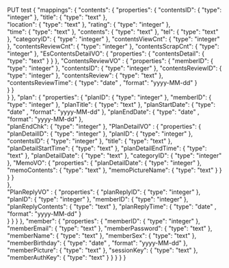PUT test
{ 
  "mappings": {
  	"contents": {
  		"properties": {
  			"contentsID": { "type": "integer" },
  			"title": { "type": "text" },	
  			"location": { "type": "text" },
  			"rating": { "type": "integer" },	
  			"time": { "type": "text" },
  			"contents": { "type": "text" },	
  			"tel": { "type": "text" },
  			"categoryID": { "type": "integer" },
  			"contentsViewCnt": { "type": "integer" },
  			"contentsReviewCnt": { "type": "integer" },
  			"contentsScrapCnt": { "type": "integer" },
  			"EsContentsDetailVO": {
  				"properties": {
  					"contentsDetail": { "type": "text" }
  				}
  			},
  			"ContentsReviewVO" : { 
  				"properties": {
  					"memberID": { "type": "integer" },
  					"contentsID": { "type": "integer" },
  					"contentsReviewID": { "type": "integer" },
  					"contentsReview": { "type": "text" },
		  			"contentsReviewTime": { 
		  				"type": "date" ,
		  				"format": "yyyy-MM-dd"
  					 }	
  				}
  			}					
  		}
  	},
  	"plan": {
  		"properties": {
  			"planID": { "type": "integer" },
  			"memberID": { "type": "integer" },
  			"planTitle": { "type": "text" },
  			"planStartDate": { 
  				"type": "date" ,
  				"format": "yyyy-MM-dd"
  			 },
  			"planEndDate": { 
  				"type": "date" ,
  				"format": "yyyy-MM-dd"
  			 },			 
  			"planEndChk": { "type": "integer" },
  			"PlanDetailVO" : { 
  				"properties": {
	  				"planDetailID": { "type": "integer" },
					"planID": { "type": "integer" },
					"contentsID": { "type": "integer" },
					"title": { "type": "text" },
					"planDetailStartTime": { "type": "text" },
					"planDetailEndTime": { "type": "text" },
					"planDetailDate": { "type": "text" },
					"categoryID": { "type": "integer" },
					"MemoVO": {
						"properties": {
							"planDetailDate": { "type": "integer" },
							"memoContents": { "type": "text" },
							"memoPictureName": { "type": "text" }
						}
					}
				}	
  			},	
  			"PlanReplyVO" : { 
	  			"properties": {
	  				"planReplyID": { "type": "integer" },
	  				"planID": { "type": "integer" },
	  				"memberID": { "type": "integer" },
	  				"planReplyContents": { "type": "text" },
	  				"planReplyTime": { 
	  	  				"type": "date" ,
	  	  				"format": "yyyy-MM-dd"
	    			 }		
	  			}
  			}
  		}
  	},
  	"member": {
  		"properties": {
  			"memberID": { "type": "integer" },
  			"memberEmail": { "type": "text" },
  			"memberPassword": { "type": "text" },
  			"memberName": { "type": "text" },
  			"memberSex": { "type": "text" },
  			"memberBirthday": { 
  				"type": "date" ,
  				"format": "yyyy-MM-dd"
  			},
  			"memberPicture": { "type": "text" },
  			"sessionKey": { "type": "text" },
  			"memberAuthKey": { "type": "text" }
  		}
  	}
  }
}
	

	
	
    
